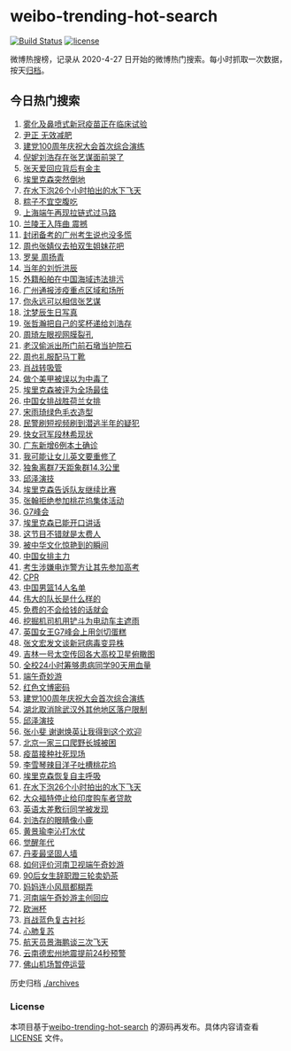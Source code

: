 # weibo-trending-hot-search

[![Build Status](https://github.com/justjavac/weibo-trending-hot-search/workflows/ci/badge.svg?branch=master)](https://github.com/justjavac/weibo-trending-hot-search/actions)
[![license](https://img.shields.io/github/license/justjavac/weibo-trending-hot-search)](https://github.com/justjavac/weibo-trending-hot-search/blob/master/LICENSE)

微博热搜榜，记录从 2020-4-27 日开始的微博热门搜索。每小时抓取一次数据，按天[归档](./archives)。



## 今日热门搜索

<!-- BEGIN -->
<!-- 最后更新时间 Sun Jun 13 2021 01:54:01 GMT+0000 (Coordinated Universal Time) -->
1. [雾化及鼻喷式新冠疫苗正在临床试验](https://s.weibo.com//weibo?q=%23%E9%9B%BE%E5%8C%96%E5%8F%8A%E9%BC%BB%E5%96%B7%E5%BC%8F%E6%96%B0%E5%86%A0%E7%96%AB%E8%8B%97%E6%AD%A3%E5%9C%A8%E4%B8%B4%E5%BA%8A%E8%AF%95%E9%AA%8C%23&Refer=new_time)
1. [尹正 无效减肥](https://s.weibo.com//weibo?q=%E5%B0%B9%E6%AD%A3%20%E6%97%A0%E6%95%88%E5%87%8F%E8%82%A5&Refer=top)
1. [建党100周年庆祝大会首次综合演练](https://s.weibo.com//weibo?q=%23%E5%BB%BA%E5%85%9A100%E5%91%A8%E5%B9%B4%E5%BA%86%E7%A5%9D%E5%A4%A7%E4%BC%9A%E9%A6%96%E6%AC%A1%E7%BB%BC%E5%90%88%E6%BC%94%E7%BB%83%23&Refer=top)
1. [倪妮刘浩存在张艺谋面前哭了](https://s.weibo.com//weibo?q=%23%E5%80%AA%E5%A6%AE%E5%88%98%E6%B5%A9%E5%AD%98%E5%9C%A8%E5%BC%A0%E8%89%BA%E8%B0%8B%E9%9D%A2%E5%89%8D%E5%93%AD%E4%BA%86%23&Refer=top)
1. [张天爱回应背后有金主](https://s.weibo.com//weibo?q=%23%E5%BC%A0%E5%A4%A9%E7%88%B1%E5%9B%9E%E5%BA%94%E8%83%8C%E5%90%8E%E6%9C%89%E9%87%91%E4%B8%BB%23&Refer=top)
1. [埃里克森突然倒地](https://s.weibo.com//weibo?q=%23%E5%9F%83%E9%87%8C%E5%85%8B%E6%A3%AE%E7%AA%81%E7%84%B6%E5%80%92%E5%9C%B0%23&Refer=top)
1. [在水下泡26个小时拍出的水下飞天](https://s.weibo.com//weibo?q=%23%E5%9C%A8%E6%B0%B4%E4%B8%8B%E6%B3%A126%E4%B8%AA%E5%B0%8F%E6%97%B6%E6%8B%8D%E5%87%BA%E7%9A%84%E6%B0%B4%E4%B8%8B%E9%A3%9E%E5%A4%A9%23&Refer=top)
1. [粽子不宜空腹吃](https://s.weibo.com//weibo?q=%23%E7%B2%BD%E5%AD%90%E4%B8%8D%E5%AE%9C%E7%A9%BA%E8%85%B9%E5%90%83%23&Refer=top)
1. [上海端午再现拉链式过马路](https://s.weibo.com//weibo?q=%23%E4%B8%8A%E6%B5%B7%E7%AB%AF%E5%8D%88%E5%86%8D%E7%8E%B0%E6%8B%89%E9%93%BE%E5%BC%8F%E8%BF%87%E9%A9%AC%E8%B7%AF%23&Refer=top)
1. [兰陵王入阵曲 震撼](https://s.weibo.com//weibo?q=%E5%85%B0%E9%99%B5%E7%8E%8B%E5%85%A5%E9%98%B5%E6%9B%B2%20%E9%9C%87%E6%92%BC&Refer=top)
1. [封闭备考的广州考生说也没多慌](https://s.weibo.com//weibo?q=%23%E5%B0%81%E9%97%AD%E5%A4%87%E8%80%83%E7%9A%84%E5%B9%BF%E5%B7%9E%E8%80%83%E7%94%9F%E8%AF%B4%E4%B9%9F%E6%B2%A1%E5%A4%9A%E6%85%8C%23&Refer=top)
1. [周也张婧仪去拍双生姐妹花吧](https://s.weibo.com//weibo?q=%23%E5%91%A8%E4%B9%9F%E5%BC%A0%E5%A9%A7%E4%BB%AA%E5%8E%BB%E6%8B%8D%E5%8F%8C%E7%94%9F%E5%A7%90%E5%A6%B9%E8%8A%B1%E5%90%A7%23&Refer=top)
1. [罗昊 周扬青](https://s.weibo.com//weibo?q=%E7%BD%97%E6%98%8A%20%E5%91%A8%E6%89%AC%E9%9D%92&Refer=top)
1. [当年的刘忻洪辰](https://s.weibo.com//weibo?q=%23%E5%BD%93%E5%B9%B4%E7%9A%84%E5%88%98%E5%BF%BB%E6%B4%AA%E8%BE%B0%23&Refer=top)
1. [外籍船舶在中国海域违法排污](https://s.weibo.com//weibo?q=%E5%A4%96%E7%B1%8D%E8%88%B9%E8%88%B6%E5%9C%A8%E4%B8%AD%E5%9B%BD%E6%B5%B7%E5%9F%9F%E8%BF%9D%E6%B3%95%E6%8E%92%E6%B1%A1&Refer=top)
1. [广州通报涉疫重点区域和场所](https://s.weibo.com//weibo?q=%23%E5%B9%BF%E5%B7%9E%E9%80%9A%E6%8A%A5%E6%B6%89%E7%96%AB%E9%87%8D%E7%82%B9%E5%8C%BA%E5%9F%9F%E5%92%8C%E5%9C%BA%E6%89%80%23&Refer=top)
1. [你永远可以相信张艺谋](https://s.weibo.com//weibo?q=%23%E4%BD%A0%E6%B0%B8%E8%BF%9C%E5%8F%AF%E4%BB%A5%E7%9B%B8%E4%BF%A1%E5%BC%A0%E8%89%BA%E8%B0%8B%23&Refer=top)
1. [沈梦辰生日写真](https://s.weibo.com//weibo?q=%23%E6%B2%88%E6%A2%A6%E8%BE%B0%E7%94%9F%E6%97%A5%E5%86%99%E7%9C%9F%23&Refer=top)
1. [张哲瀚把自己的奖杯递给刘浩存](https://s.weibo.com//weibo?q=%23%E5%BC%A0%E5%93%B2%E7%80%9A%E6%8A%8A%E8%87%AA%E5%B7%B1%E7%9A%84%E5%A5%96%E6%9D%AF%E9%80%92%E7%BB%99%E5%88%98%E6%B5%A9%E5%AD%98%23&Refer=top)
1. [周琦左眼视网膜裂孔](https://s.weibo.com//weibo?q=%E5%91%A8%E7%90%A6%E5%B7%A6%E7%9C%BC%E8%A7%86%E7%BD%91%E8%86%9C%E8%A3%82%E5%AD%94&Refer=top)
1. [老汉偷派出所门前石墩当护院石](https://s.weibo.com//weibo?q=%23%E8%80%81%E6%B1%89%E5%81%B7%E6%B4%BE%E5%87%BA%E6%89%80%E9%97%A8%E5%89%8D%E7%9F%B3%E5%A2%A9%E5%BD%93%E6%8A%A4%E9%99%A2%E7%9F%B3%23&Refer=top)
1. [周也礼服配马丁靴](https://s.weibo.com//weibo?q=%23%E5%91%A8%E4%B9%9F%E7%A4%BC%E6%9C%8D%E9%85%8D%E9%A9%AC%E4%B8%81%E9%9D%B4%23&Refer=top)
1. [肖战转吸管](https://s.weibo.com//weibo?q=%23%E8%82%96%E6%88%98%E8%BD%AC%E5%90%B8%E7%AE%A1%23&Refer=top)
1. [做个美甲被误以为中毒了](https://s.weibo.com//weibo?q=%23%E5%81%9A%E4%B8%AA%E7%BE%8E%E7%94%B2%E8%A2%AB%E8%AF%AF%E4%BB%A5%E4%B8%BA%E4%B8%AD%E6%AF%92%E4%BA%86%23&Refer=top)
1. [埃里克森被评为全场最佳](https://s.weibo.com//weibo?q=%23%E5%9F%83%E9%87%8C%E5%85%8B%E6%A3%AE%E8%A2%AB%E8%AF%84%E4%B8%BA%E5%85%A8%E5%9C%BA%E6%9C%80%E4%BD%B3%23&Refer=top)
1. [中国女排战胜荷兰女排](https://s.weibo.com//weibo?q=%23%E4%B8%AD%E5%9B%BD%E5%A5%B3%E6%8E%92%E6%88%98%E8%83%9C%E8%8D%B7%E5%85%B0%E5%A5%B3%E6%8E%92%23&Refer=top)
1. [宋雨琦绿色毛衣造型](https://s.weibo.com//weibo?q=%23%E5%AE%8B%E9%9B%A8%E7%90%A6%E7%BB%BF%E8%89%B2%E6%AF%9B%E8%A1%A3%E9%80%A0%E5%9E%8B%23&Refer=top)
1. [民警刷短视频刷到潜逃半年的疑犯](https://s.weibo.com//weibo?q=%23%E6%B0%91%E8%AD%A6%E5%88%B7%E7%9F%AD%E8%A7%86%E9%A2%91%E5%88%B7%E5%88%B0%E6%BD%9C%E9%80%83%E5%8D%8A%E5%B9%B4%E7%9A%84%E7%96%91%E7%8A%AF%23&Refer=top)
1. [快女冠军段林希现状](https://s.weibo.com//weibo?q=%23%E5%BF%AB%E5%A5%B3%E5%86%A0%E5%86%9B%E6%AE%B5%E6%9E%97%E5%B8%8C%E7%8E%B0%E7%8A%B6%23&Refer=top)
1. [广东新增6例本土确诊](https://s.weibo.com//weibo?q=%23%E5%B9%BF%E4%B8%9C%E6%96%B0%E5%A2%9E6%E4%BE%8B%E6%9C%AC%E5%9C%9F%E7%A1%AE%E8%AF%8A%23&Refer=top)
1. [我可能让女儿英文要重修了](https://s.weibo.com//weibo?q=%23%E6%88%91%E5%8F%AF%E8%83%BD%E8%AE%A9%E5%A5%B3%E5%84%BF%E8%8B%B1%E6%96%87%E8%A6%81%E9%87%8D%E4%BF%AE%E4%BA%86%23&Refer=top)
1. [独象离群7天距象群14.3公里](https://s.weibo.com//weibo?q=%23%E7%8B%AC%E8%B1%A1%E7%A6%BB%E7%BE%A47%E5%A4%A9%E8%B7%9D%E8%B1%A1%E7%BE%A414.3%E5%85%AC%E9%87%8C%23&Refer=top)
1. [邱泽演技](https://s.weibo.com//weibo?q=%23%E9%82%B1%E6%B3%BD%E6%BC%94%E6%8A%80%23&Refer=top)
1. [埃里克森告诉队友继续比赛](https://s.weibo.com//weibo?q=%23%E5%9F%83%E9%87%8C%E5%85%8B%E6%A3%AE%E5%91%8A%E8%AF%89%E9%98%9F%E5%8F%8B%E7%BB%A7%E7%BB%AD%E6%AF%94%E8%B5%9B%23&Refer=top)
1. [张翰拒绝参加桃花坞集体活动](https://s.weibo.com//weibo?q=%23%E5%BC%A0%E7%BF%B0%E6%8B%92%E7%BB%9D%E5%8F%82%E5%8A%A0%E6%A1%83%E8%8A%B1%E5%9D%9E%E9%9B%86%E4%BD%93%E6%B4%BB%E5%8A%A8%23&Refer=top)
1. [G7峰会](https://s.weibo.com//weibo?q=G7%E5%B3%B0%E4%BC%9A&Refer=top)
1. [埃里克森已能开口讲话](https://s.weibo.com//weibo?q=%23%E5%9F%83%E9%87%8C%E5%85%8B%E6%A3%AE%E5%B7%B2%E8%83%BD%E5%BC%80%E5%8F%A3%E8%AE%B2%E8%AF%9D%23&Refer=top)
1. [这节目不错就是太费人](https://s.weibo.com//weibo?q=%23%E8%BF%99%E8%8A%82%E7%9B%AE%E4%B8%8D%E9%94%99%E5%B0%B1%E6%98%AF%E5%A4%AA%E8%B4%B9%E4%BA%BA%23&Refer=top)
1. [被中华文化惊艳到的瞬间](https://s.weibo.com//weibo?q=%23%E8%A2%AB%E4%B8%AD%E5%8D%8E%E6%96%87%E5%8C%96%E6%83%8A%E8%89%B3%E5%88%B0%E7%9A%84%E7%9E%AC%E9%97%B4%23&Refer=top)
1. [中国女排主力](https://s.weibo.com//weibo?q=%E4%B8%AD%E5%9B%BD%E5%A5%B3%E6%8E%92%E4%B8%BB%E5%8A%9B&Refer=top)
1. [考生涉嫌电诈警方让其先参加高考](https://s.weibo.com//weibo?q=%23%E8%80%83%E7%94%9F%E6%B6%89%E5%AB%8C%E7%94%B5%E8%AF%88%E8%AD%A6%E6%96%B9%E8%AE%A9%E5%85%B6%E5%85%88%E5%8F%82%E5%8A%A0%E9%AB%98%E8%80%83%23&Refer=top)
1. [CPR](https://s.weibo.com//weibo?q=CPR&Refer=top)
1. [中国男篮14人名单](https://s.weibo.com//weibo?q=%23%E4%B8%AD%E5%9B%BD%E7%94%B7%E7%AF%AE14%E4%BA%BA%E5%90%8D%E5%8D%95%23&Refer=top)
1. [伟大的队长是什么样的](https://s.weibo.com//weibo?q=%23%E4%BC%9F%E5%A4%A7%E7%9A%84%E9%98%9F%E9%95%BF%E6%98%AF%E4%BB%80%E4%B9%88%E6%A0%B7%E7%9A%84%23&Refer=top)
1. [免费的不会给钱的话就会](https://s.weibo.com//weibo?q=%23%E5%85%8D%E8%B4%B9%E7%9A%84%E4%B8%8D%E4%BC%9A%E7%BB%99%E9%92%B1%E7%9A%84%E8%AF%9D%E5%B0%B1%E4%BC%9A%23&Refer=top)
1. [挖掘机司机用铲斗为电动车主遮雨](https://s.weibo.com//weibo?q=%23%E6%8C%96%E6%8E%98%E6%9C%BA%E5%8F%B8%E6%9C%BA%E7%94%A8%E9%93%B2%E6%96%97%E4%B8%BA%E7%94%B5%E5%8A%A8%E8%BD%A6%E4%B8%BB%E9%81%AE%E9%9B%A8%23&Refer=top)
1. [英国女王G7峰会上用剑切蛋糕](https://s.weibo.com//weibo?q=%23%E8%8B%B1%E5%9B%BD%E5%A5%B3%E7%8E%8BG7%E5%B3%B0%E4%BC%9A%E4%B8%8A%E7%94%A8%E5%89%91%E5%88%87%E8%9B%8B%E7%B3%95%23&Refer=top)
1. [张文宏发文谈新冠病毒变异株](https://s.weibo.com//weibo?q=%23%E5%BC%A0%E6%96%87%E5%AE%8F%E5%8F%91%E6%96%87%E8%B0%88%E6%96%B0%E5%86%A0%E7%97%85%E6%AF%92%E5%8F%98%E5%BC%82%E6%A0%AA%23&Refer=top)
1. [吉林一号太空传回各大高校卫星俯瞰图](https://s.weibo.com//weibo?q=%23%E5%90%89%E6%9E%97%E4%B8%80%E5%8F%B7%E5%A4%AA%E7%A9%BA%E4%BC%A0%E5%9B%9E%E5%90%84%E5%A4%A7%E9%AB%98%E6%A0%A1%E5%8D%AB%E6%98%9F%E4%BF%AF%E7%9E%B0%E5%9B%BE%23&Refer=top)
1. [全校24小时筹够患病同学90天用血量](https://s.weibo.com//weibo?q=%23%E5%85%A8%E6%A0%A124%E5%B0%8F%E6%97%B6%E7%AD%B9%E5%A4%9F%E6%82%A3%E7%97%85%E5%90%8C%E5%AD%A690%E5%A4%A9%E7%94%A8%E8%A1%80%E9%87%8F%23&Refer=top)
1. [端午奇妙游](https://s.weibo.com//weibo?q=%E7%AB%AF%E5%8D%88%E5%A5%87%E5%A6%99%E6%B8%B8&Refer=top)
1. [红色文博密码](https://s.weibo.com//weibo?q=%23%E7%BA%A2%E8%89%B2%E6%96%87%E5%8D%9A%E5%AF%86%E7%A0%81%23&Refer=new_time)
1. [建党100周年庆祝大会首次综合演练](https://s.weibo.com//weibo?q=%E5%BB%BA%E5%85%9A100%E5%91%A8%E5%B9%B4%E5%BA%86%E7%A5%9D%E5%A4%A7%E4%BC%9A%E9%A6%96%E6%AC%A1%E7%BB%BC%E5%90%88%E6%BC%94%E7%BB%83&Refer=top)
1. [湖北取消除武汉外其他地区落户限制](https://s.weibo.com//weibo?q=%23%E6%B9%96%E5%8C%97%E5%8F%96%E6%B6%88%E9%99%A4%E6%AD%A6%E6%B1%89%E5%A4%96%E5%85%B6%E4%BB%96%E5%9C%B0%E5%8C%BA%E8%90%BD%E6%88%B7%E9%99%90%E5%88%B6%23&Refer=top)
1. [邱泽演技](https://s.weibo.com//weibo?q=%E9%82%B1%E6%B3%BD%E6%BC%94%E6%8A%80&Refer=top)
1. [张小斐 谢谢焕英让我得到这个欢迎](https://s.weibo.com//weibo?q=%E5%BC%A0%E5%B0%8F%E6%96%90%20%E8%B0%A2%E8%B0%A2%E7%84%95%E8%8B%B1%E8%AE%A9%E6%88%91%E5%BE%97%E5%88%B0%E8%BF%99%E4%B8%AA%E6%AC%A2%E8%BF%8E&Refer=top)
1. [北京一家三口爬野长城被困](https://s.weibo.com//weibo?q=%23%E5%8C%97%E4%BA%AC%E4%B8%80%E5%AE%B6%E4%B8%89%E5%8F%A3%E7%88%AC%E9%87%8E%E9%95%BF%E5%9F%8E%E8%A2%AB%E5%9B%B0%23&Refer=top)
1. [疫苗接种社死现场](https://s.weibo.com//weibo?q=%23%E7%96%AB%E8%8B%97%E6%8E%A5%E7%A7%8D%E7%A4%BE%E6%AD%BB%E7%8E%B0%E5%9C%BA%23&Refer=top)
1. [李雪琴辣目洋子吐槽桃花坞](https://s.weibo.com//weibo?q=%23%E6%9D%8E%E9%9B%AA%E7%90%B4%E8%BE%A3%E7%9B%AE%E6%B4%8B%E5%AD%90%E5%90%90%E6%A7%BD%E6%A1%83%E8%8A%B1%E5%9D%9E%23&Refer=top)
1. [埃里克森恢复自主呼吸](https://s.weibo.com//weibo?q=%23%E5%9F%83%E9%87%8C%E5%85%8B%E6%A3%AE%E6%81%A2%E5%A4%8D%E8%87%AA%E4%B8%BB%E5%91%BC%E5%90%B8%23&Refer=top)
1. [在水下泡26个小时拍出的水下飞天](https://s.weibo.com//weibo?q=%E5%9C%A8%E6%B0%B4%E4%B8%8B%E6%B3%A126%E4%B8%AA%E5%B0%8F%E6%97%B6%E6%8B%8D%E5%87%BA%E7%9A%84%E6%B0%B4%E4%B8%8B%E9%A3%9E%E5%A4%A9&Refer=top)
1. [大众福特停止给印度购车者贷款](https://s.weibo.com//weibo?q=%23%E5%A4%A7%E4%BC%97%E7%A6%8F%E7%89%B9%E5%81%9C%E6%AD%A2%E7%BB%99%E5%8D%B0%E5%BA%A6%E8%B4%AD%E8%BD%A6%E8%80%85%E8%B4%B7%E6%AC%BE%23&Refer=top)
1. [英语太差敷衍同学被发现](https://s.weibo.com//weibo?q=%23%E8%8B%B1%E8%AF%AD%E5%A4%AA%E5%B7%AE%E6%95%B7%E8%A1%8D%E5%90%8C%E5%AD%A6%E8%A2%AB%E5%8F%91%E7%8E%B0%23&Refer=top)
1. [刘浩存的眼睛像小鹿](https://s.weibo.com//weibo?q=%23%E5%88%98%E6%B5%A9%E5%AD%98%E7%9A%84%E7%9C%BC%E7%9D%9B%E5%83%8F%E5%B0%8F%E9%B9%BF%23&Refer=top)
1. [黄景瑜李沁打水仗](https://s.weibo.com//weibo?q=%23%E9%BB%84%E6%99%AF%E7%91%9C%E6%9D%8E%E6%B2%81%E6%89%93%E6%B0%B4%E4%BB%97%23&Refer=top)
1. [觉醒年代](https://s.weibo.com//weibo?q=%E8%A7%89%E9%86%92%E5%B9%B4%E4%BB%A3&Refer=top)
1. [丹麦最坚固人墙](https://s.weibo.com//weibo?q=%23%E4%B8%B9%E9%BA%A6%E6%9C%80%E5%9D%9A%E5%9B%BA%E4%BA%BA%E5%A2%99%23&Refer=top)
1. [如何评价河南卫视端午奇妙游](https://s.weibo.com//weibo?q=%23%E5%A6%82%E4%BD%95%E8%AF%84%E4%BB%B7%E6%B2%B3%E5%8D%97%E5%8D%AB%E8%A7%86%E7%AB%AF%E5%8D%88%E5%A5%87%E5%A6%99%E6%B8%B8%23&Refer=top)
1. [90后女生辞职蹬三轮卖奶茶](https://s.weibo.com//weibo?q=%2390%E5%90%8E%E5%A5%B3%E7%94%9F%E8%BE%9E%E8%81%8C%E8%B9%AC%E4%B8%89%E8%BD%AE%E5%8D%96%E5%A5%B6%E8%8C%B6%23&Refer=top)
1. [妈妈连小风扇都糊弄](https://s.weibo.com//weibo?q=%23%E5%A6%88%E5%A6%88%E8%BF%9E%E5%B0%8F%E9%A3%8E%E6%89%87%E9%83%BD%E7%B3%8A%E5%BC%84%23&Refer=top)
1. [河南端午奇妙游主创回应](https://s.weibo.com//weibo?q=%23%E6%B2%B3%E5%8D%97%E7%AB%AF%E5%8D%88%E5%A5%87%E5%A6%99%E6%B8%B8%E4%B8%BB%E5%88%9B%E5%9B%9E%E5%BA%94%23&Refer=top)
1. [欧洲杯](https://s.weibo.com//weibo?q=%E6%AC%A7%E6%B4%B2%E6%9D%AF&Refer=top)
1. [肖战蓝色复古衬衫](https://s.weibo.com//weibo?q=%23%E8%82%96%E6%88%98%E8%93%9D%E8%89%B2%E5%A4%8D%E5%8F%A4%E8%A1%AC%E8%A1%AB%23&Refer=top)
1. [心肺复苏](https://s.weibo.com//weibo?q=%E5%BF%83%E8%82%BA%E5%A4%8D%E8%8B%8F&Refer=top)
1. [航天员景海鹏谈三次飞天](https://s.weibo.com//weibo?q=%23%E8%88%AA%E5%A4%A9%E5%91%98%E6%99%AF%E6%B5%B7%E9%B9%8F%E8%B0%88%E4%B8%89%E6%AC%A1%E9%A3%9E%E5%A4%A9%23&Refer=top)
1. [云南德宏州地震提前24秒预警](https://s.weibo.com//weibo?q=%23%E4%BA%91%E5%8D%97%E5%BE%B7%E5%AE%8F%E5%B7%9E%E5%9C%B0%E9%9C%87%E6%8F%90%E5%89%8D24%E7%A7%92%E9%A2%84%E8%AD%A6%23&Refer=top)
1. [佛山机场暂停运营](https://s.weibo.com//weibo?q=%23%E4%BD%9B%E5%B1%B1%E6%9C%BA%E5%9C%BA%E6%9A%82%E5%81%9C%E8%BF%90%E8%90%A5%23&Refer=top)
<!-- END -->

历史归档 [./archives](./archives)

### License

本项目基于[weibo-trending-hot-search](https://github.com/justjavac/weibo-trending-hot-search) 的源码再发布。具体内容请查看 [LICENSE](./LICENSE) 文件。